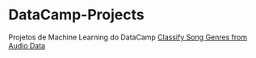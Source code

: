 # DataCamp-Projects
 Projetos de Machine Learning do DataCamp
 [Classify Song Genres from Audio Data](https://github.com/arthurmorais12/DataCamp-Projects/tree/main/Classify%20Song%20Genres%20from%20Audio%20Data)

